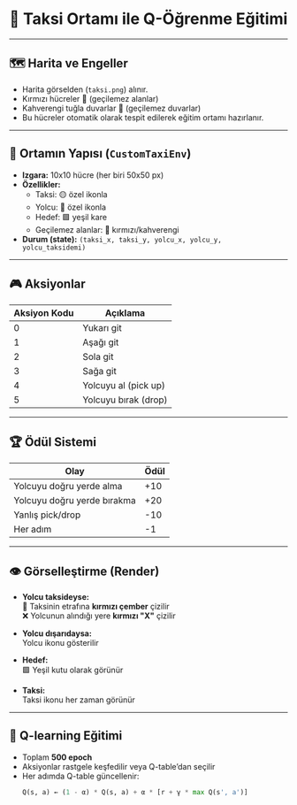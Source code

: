 # 🚕 Taksi Ortamı ile Q-Öğrenme Eğitimi
---

## 🗺️ Harita ve Engeller
- Harita görselden (`taksi.png`) alınır.
- Kırmızı hücreler 🚫 (geçilemez alanlar)
- Kahverengi tuğla duvarlar 🧱 (geçilemez duvarlar)
- Bu hücreler otomatik olarak tespit edilerek eğitim ortamı hazırlanır.

---

## 🧩 Ortamın Yapısı (`CustomTaxiEnv`)
- **Izgara:** 10x10 hücre (her biri 50x50 px)
- **Özellikler:**
  - Taksi: 🟡 özel ikonla
  - Yolcu: 🧍 özel ikonla
  - Hedef: 🟩 yeşil kare
  - Geçilemez alanlar: 🔴 kırmızı/kahverengi
- **Durum (state):**
  `(taksi_x, taksi_y, yolcu_x, yolcu_y, yolcu_taksidemi)`

---

## 🎮 Aksiyonlar
| Aksiyon Kodu | Açıklama              |
|--------------|-----------------------|
| 0            | Yukarı git            |
| 1            | Aşağı git             |
| 2            | Sola git              |
| 3            | Sağa git              |
| 4            | Yolcuyu al (pick up)  |
| 5            | Yolcuyu bırak (drop)  |

---

## 🏆 Ödül Sistemi
| Olay                          | Ödül   |
|-------------------------------|--------|
| Yolcuyu doğru yerde alma      | +10    |
| Yolcuyu doğru yerde bırakma   | +20    |
| Yanlış pick/drop              | -10    |
| Her adım                      | -1     |

---

## 👁️ Görselleştirme (Render)
- **Yolcu taksideyse:**  
  🔴 Taksinin etrafına **kırmızı çember** çizilir  
  ❌ Yolcunun alındığı yere **kırmızı "X"** çizilir

- **Yolcu dışarıdaysa:**  
  Yolcu ikonu gösterilir

- **Hedef:**  
  🟩 Yeşil kutu olarak görünür

- **Taksi:**  
  Taksi ikonu her zaman görünür

---

## 🤖 Q-learning Eğitimi
- Toplam **500 epoch**
- Aksiyonlar rastgele keşfedilir veya Q-table’dan seçilir
- Her adımda Q-table güncellenir:
  ```python
  Q(s, a) ← (1 - α) * Q(s, a) + α * [r + γ * max Q(s', a')]
